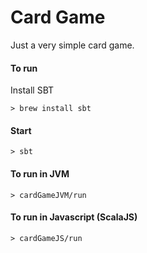 # Card Game
Just a very simple card game.

#### To run
Install SBT
```
> brew install sbt
```
#### Start
```
> sbt
```
#### To run in JVM
```
> cardGameJVM/run
```
#### To run in Javascript (ScalaJS)
```
> cardGameJS/run
```